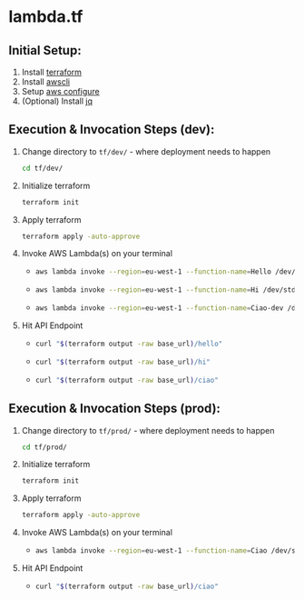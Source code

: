 # lambda.tf

## Initial Setup:
1. Install [terraform](https://developer.hashicorp.com/terraform/tutorials/aws-get-started/install-cli)
2. Install [awscli](https://docs.aws.amazon.com/cli/latest/userguide/getting-started-install.html)
3. Setup [aws configure](https://docs.aws.amazon.com/cli/latest/userguide/cli-chap-configure.html)
4. (Optional) Install [jq](https://stedolan.github.io/jq/download/)

## Execution & Invocation Steps (dev):
1. Change directory to `tf/dev/` - where deployment needs to happen
    ```bash
    cd tf/dev/
    ```
2. Initialize terraform
    ```bash
    terraform init
    ```
3. Apply terraform
    ```bash
    terraform apply -auto-approve
    ```
4. Invoke AWS Lambda(s) on your terminal
    - ```bash
      aws lambda invoke --region=eu-west-1 --function-name=Hello /dev/stdout | jq
      ```
    - ```bash
      aws lambda invoke --region=eu-west-1 --function-name=Hi /dev/stdout | jq
      ```
    - ```bash
      aws lambda invoke --region=eu-west-1 --function-name=Ciao-dev /dev/stdout | jq
      ```
5. Hit API Endpoint
    - ```bash
      curl "$(terraform output -raw base_url)/hello"
      ```
    - ```bash
      curl "$(terraform output -raw base_url)/hi"
      ```
    - ```bash
      curl "$(terraform output -raw base_url)/ciao"
      ```

## Execution & Invocation Steps (prod):
1. Change directory to `tf/prod/` - where deployment needs to happen
    ```bash
    cd tf/prod/
    ```
2. Initialize terraform
    ```bash
    terraform init
    ```
3. Apply terraform
    ```bash
    terraform apply -auto-approve
    ```
4. Invoke AWS Lambda(s) on your terminal
    - ```bash
      aws lambda invoke --region=eu-west-1 --function-name=Ciao /dev/stdout | jq
      ```
5. Hit API Endpoint
    - ```bash
      curl "$(terraform output -raw base_url)/ciao"
      ```
